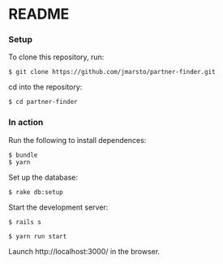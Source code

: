 
# README
### Setup
To clone this repository, run:

`$ git clone https://github.com/jmarsto/partner-finder.git`

cd into the repository:

`$ cd partner-finder`

### In action
Run the following to install dependences:

```no-highlight
$ bundle
$ yarn
```

Set up the database:

`$ rake db:setup`

Start the development server:

`$ rails s`

`$ yarn run start`

Launch http://localhost:3000/ in the browser.

